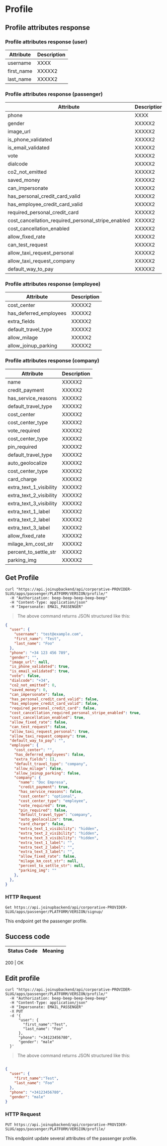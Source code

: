 # Profile

## Profile attributes response
### Profile attributes response (user)

Attribute | Description
--------- | -----------
username | XXXX
first_name | XXXXX2
last_name | XXXXX2


### Profile attributes response (passenger)

Attribute | Description
--------- | -----------
phone | XXXX
gender | XXXXX2
image_url | XXXXX2
is_phone_validated | XXXXX2
is_email_validated | XXXXX2
vote | XXXXX2
dialcode | XXXXX2
co2_not_emitted | XXXXX2
saved_money | XXXXX2
can_impersonate | XXXXX2
has_personal_credit_card_valid | XXXXX2
has_employee_credit_card_valid | XXXXX2
required_personal_credit_card | XXXXX2
cost_cancellation_required_personal_stripe_enabled | XXXXX2
cost_cancellation_enabled | XXXXX2
allow_fixed_rate | XXXXX2
can_test_request | XXXXX2
allow_taxi_request_personal | XXXXX2
allow_taxi_request_company | XXXXX2
default_way_to_pay | XXXXX2


### Profile attributes response (employee)

Attribute | Description
--------- | -----------
cost_center | XXXXX2
has_deferred_employees | XXXXX2
extra_fields | XXXXX2
default_travel_type | XXXXX2
allow_milage | XXXXX2
allow_joinup_parking | XXXXX2


### Profile attributes response (company)

Attribute | Description
--------- | -----------
name | XXXXX2
credit_payment | XXXXX2
has_service_reasons | XXXXX2
default_travel_type | XXXXX2
cost_center | XXXXX2
cost_center_type | XXXXX2
vote_required | XXXXX2
cost_center_type | XXXXX2
pin_required | XXXXX2
default_travel_type | XXXXX2
auto_geolocalize | XXXXX2
cost_center_type | XXXXX2
card_charge | XXXXX2
extra_text_1_visibility | XXXXX2
extra_text_2_visibility | XXXXX2
extra_text_3_visibility | XXXXX2
extra_text_1_label | XXXXX2
extra_text_2_label | XXXXX2
extra_text_3_label | XXXXX2
allow_fixed_rate | XXXXX2
milage_km_cost_str | XXXXX2
percent_to_settle_str | XXXXX2
parking_img | XXXXX2


## Get Profile

```shell
curl "https://api.joinupbackend/api/corporative-PROVIDER-SLUG/apps/passenger/PLATFORM/VERSION/profile/"
  -H "Authorization: beep-beep-beep-beep-beep"
  -H "Content-Type: application/json"
  -H "Impersonate: EMAIL_PASSENGER"
```

> The above command returns JSON structured like this:

```json
{
  "user": {
    "username": "test@example.com",
    "first_name": "Test",
    "last_name": "Foo"
  },
  "phone": "+34 123 456 789",
  "gender": "",
  "image_url": null,
  "is_phone_validated": true,
  "is_email_validated": true,
  "vote": false,
  "dialcode": "+34",
  "co2_not_emitted": 0,
  "saved_money": 0,
  "can_impersonate": false,
  "has_personal_credit_card_valid": false,
  "has_employee_credit_card_valid": false,
  "required_personal_credit_card": false,
  "cost_cancellation_required_personal_stripe_enabled": true,
  "cost_cancellation_enabled": true,
  "allow_fixed_rate": false,
  "can_test_request": false,
  "allow_taxi_request_personal": true,
  "allow_taxi_request_company": true,
  "default_way_to_pay": "", 
  "employee": {
    "cost_center": "",
    "has_deferred_employees": false,
    "extra_fields": [],
    "default_travel_type": "company",
    "allow_milage": false,
    "allow_joinup_parking": false,
    "company": {
      "name": "Doc Empresa",
      "credit_payment": true,
      "has_service_reasons": false,
      "cost_center": "optional",
      "cost_center_type": "employee",
      "vote_required": true,
      "pin_required": false,
      "default_travel_type": "company",
      "auto_geolocalize": true,
      "card_charge": false,
      "extra_text_1_visibility": "hidden",
      "extra_text_2_visibility": "hidden",
      "extra_text_3_visibility": "hidden",
      "extra_text_1_label": "",
      "extra_text_2_label": "",
      "extra_text_3_label": "",
      "allow_fixed_rate": false,
      "milage_km_cost_str": null,
      "percent_to_settle_str": null,
      "parking_img": ""
    },
  },
}
```


### HTTP Request

`Get https://api.joinupbackend/api/corporative-PROVIDER-SLUG/apps/passenger/PLATFORM/VERSION/signup/`

This endpoint get the passenger profile.

## Success code

Status Code | Meaning
---------- | -------

200 | OK

## Edit profile

```shell
curl "https://api.joinupbackend/api/corporative-PROVIDER-SLUG/apps/passenger/PLATFORM/VERSION/profile/"
  -H "Authorization: beep-beep-beep-beep-beep"
  -H "Content-Type: application/json"
  -H "Impersonate: EMAIL_PASSENGER"
  -X PUT
  -d '{
      "user": {
        "first_name":"Test",
        "last_name": "Foo"
      },
      "phone": "+34123456780",
      "gender": "male"
  }'
```

> The above command returns JSON structured like this:

```json

{
  "user": {
    "first_name":"Test",
    "last_name": "Foo"
  },
  "phone": "+34123456780",
  "gender": "male"
}
 ``` 

### HTTP Request

`PUT https://api.joinupbackend/api/corporative-PROVIDER-SLUG/apps/passenger/PLATFORM/VERSION/profile/`

This endpoint update several attributes of the passenger profile.